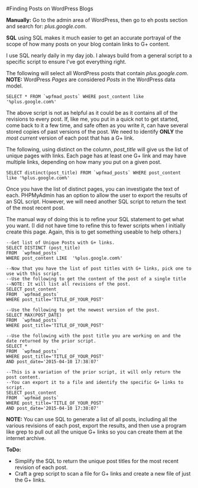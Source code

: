 #Finding Posts on WordPress Blogs

**Manually:**
Go to the admin area of WordPress, then go to eh posts section and search for: *plus.google.com*.

**SQL**
using SQL makes it much easier to get an accurate portrayal of the scope of how many posts on your blog contain links to G+ content.

I use SQL nearly daily in my day job. I always build from a general script to a specific script to ensure I've got everything right.

The following will select all WordPress posts that contain *plus.google.com*. **NOTE:** WordPress *Pages* are considered *Posts* in the WordPress data model. 

```SELECT * FROM `wpfmad_posts` WHERE post_content like '%plus.google.com%'```

The above script is not as helpful as it could be as it contains all of the revisions to every post. If, like me, you put in a quick not to get started, come back to it a few time, and safe often as you write it, can have several stored copies of past versions of the post. We need to identify **ONLY** the *most current* version of each post that has a G+ link.

The following, using distinct on the column, *post_title* will give us the list of unique pages with links. Each page has at least one G+ link and may have multiple links, depending on how many you put on a given post.

```SELECT distinct(post_title) FROM `wpfmad_posts` WHERE post_content like '%plus.google.com%'```

Once you have the list of distinct pages, you can investigate the text of each. PHPMyAdmin has an option to allow the user to export the results of an SQL script. However, we will need another SQL script to return the text of the most recent post.

The manual way of doing this is to refine your SQL statement to get what you want. (I did not have time to refine this to fewer scripts when I initially create this page. Again, this is to get something useable to help others.)

```
--Get list of Unique Posts with G+ links.
SELECT DISTINCT (post_title)
FROM  `wpfmad_posts` 
WHERE post_content LIKE  '%plus.google.com%'

--Now that you have the list of post titles with G+ links, pick one to use with this script.
--Use the following to get the content of the post of a single title
--NOTE: It will list all revisions of the post.
SELECT post_content 
FROM  `wpfmad_posts` 
WHERE post_title='TITLE_OF_YOUR_POST'

--Use the following to get the newest version of the post.
SELECT MAX(POST_DATE) 
FROM  `wpfmad_posts` 
WHERE post_title='TITLE_OF_YOUR_POST'

--Use the following with the post title you are working on and the date returned by the prior script.
SELECT *
FROM  `wpfmad_posts`  
WHERE post_title='TITLE_OF_YOUR_POST'
AND post_date='2015-04-10 17:38:07'

--This is a variation of the prior script, it will only return the post content. 
--You can export it to a file and identify the specific G+ links to script.
SELECT post_content
FROM  `wpfmad_posts`  
WHERE post_title='TITLE_OF_YOUR_POST'
AND post_date='2015-04-10 17:38:07'
```

**NOTE:** You can use SQL to generate a list of all posts, including all the various revisions of each post, export the results, and then use a program like grep to pull out all the unique G+ links so you can create them at the internet archive.

**ToDo:** 

* Simplify the SQL to return the unique post titles for the most recent revision of each post.
* Craft a grep script to scan a file for G+ links and create a new file of just the G+ links.
